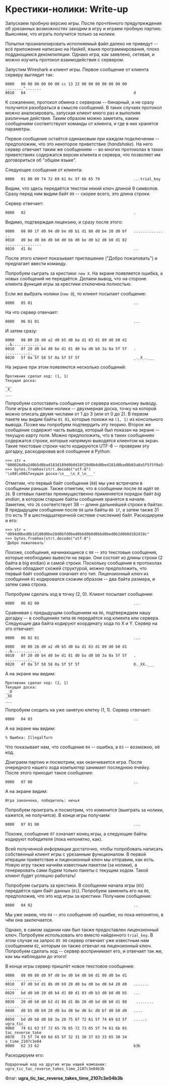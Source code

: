 # Крестики-нолики: Write-up

Запускаем пробную версию игры. После прочтённого предупреждения об урезанных возможностях заходим в игру и играем пробную партию. Выясняем, что играть получится только за нолики.

Попытки проанализировать исполняемый файл далеко не приведут -- всё приложение написано на Haskell, языке программирования, плохо поддающимся декомпиляции. Однако игра, как заявлено, сетевая, и можно изучить протокол взаимодействия с сервером.

Запустим Wireshark и клиент игры. Первое сообщение от клиента серверу выглядит так:

```
0000   00 00 00 00 00 00 cc 13 22 00 00 00 00 00 00 00   ........".......
0010   64                                                d
```

К сожалению, протокол обмена с сервером -- бинарный, и не сразу получится разобраться в смысле сообщений. В таких случаях протокол можно анализировать, запуская клиент много раз и выполняя различные действия. Таким образом можно заметить, каким сообщениям соответствуют команды от клиента, и где в них хранятся параметры.

Первое сообщение остаётся одинаковым при каждом подключении -- предположим, что это некоторое приветствие (_handshake_). На него сервер отвечает таким же сообщениям -- во многих протоколах в таких приветствиях содержатся версии клиента и сервера, что позволяет им договориться об "общем языке".

Следующее сообщение от клиента:

```
0000   01 00 09 74 72 69 61 6c 5f 6b 65 79               ...trial_key
```

Видим, что здесь передаётся текстом некий ключ длиной 9 символов. Сразу перед ним видим байт `09` -- скорее всего, это длина строки.

Сервер отвечает:

```
0000   02                                                .
```

Видимо, подтверждая лицензию, и сразу после этого:

```
0000   08 00 1f d0 94 d0 be d0 b1 d1 80 d0 be 20 d0 bf   ............. ..
0010   d0 be d0 b6 d0 b0 d0 bb d0 be d0 b2 d0 b0 d1 82   ................
0020   d1 8c                                             ..
```

После этого клиент показывает приглашение ("Добро пожаловать") и предлагает ввести команду.

Попробуем сыграть за крестики: `new X`. На экране появляется ошибка, а новых сообщений не передаётся. Делаем вывод, что на стороне клиента функция игры за крестики отключена полностью.

Если же выбрать нолики (`new O`), то клиент посылает сообщение:

```
0000   05 01                                             ..
```

На что сервер отвечает:

```
0000   06 01 01                                          ...
```

И затем сразу:

```
0000   08 00 26 d0 a2 d0 b5 d0 ba d1 83 d1 89 d0 b0 d1   ..&.............
0010   8f 20 d0 b4 d0 be d1 81 d0 ba d0 b0 3a 0a 5f 5f   . ..........:.__
0020   5f 0a 5f 58 5f 0a 5f 5f 5f                        _._X_.___
```

На экране при этом появляются несколько сообщений:

```
Противник сделал ход: (1, 1)
Текущая доска:
___
_X_
___
```

Попробуем сопоставить сообщения от сервера консольному выводу. Поле игры в крестики-нолики -- двухмерная доска, точку на которой можно описать двумя числами от 1 до 3 (или от 0 до 2). В первом пакете мы видим байты `01 01`, которые похожи на `(1, 1)` из консольного вывода. Позже мы попробуем подтвердить эту теорию. Второе же сообщение содержит часть вывода, который был показан на экране -- текущую карту поля. Можно предположить, что в таких сообщениях содержатся строки, которые напрямую выводятся клиентом на экран. Такие текстовые строки часто кодируются UTF-8 -- проверим эту догадку, раскодировав всё сообщение в Python:

```
>>> str = "080026d0a2d0b5d0bad183d189d0b0d18f20d0b4d0bed181d0bad0b03a0a5f5f5f0a5f585f0a5f5f5f"
>>> bytes.fromhex(str).decode("utf-8")
'\x08\x00&Текущая доска:\n___\n_X_\n___'
```

Отметим, что первый байт сообщения (`08`) мы уже встречали в сообщении раньше. Также отметим, что в сообщении после `08` идёт `00 26`. В сетевых пакетах преимущественно применяется порядок байт _big endian_, в котором старшие байты сообщения хранятся в начале. Заметим, что `26` соответствует 38 -- длине дальнейшей строки в байтах. В предыдущем сообщении после `08` шли байты `00 1f`, а затем также 31 (то есть 1f в шестнадцатеричной системе счисления) байт. Раскодируем и его:

```
>>> str = "d094d0bed0b1d180d0be20d0bfd0bed0b6d0b0d0bbd0bed0b2d0b0d182d18c"
>>> bytes.fromhex(str).decode("utf-8")
'Добро пожаловать'
```

Похоже, сообщения, начинающиеся с `08` -- это текстовые сообщения, которые необходимо вывести на экран. Они состоят из длины строки (2 байта в big endian) и самой строки. Поскольку сообщения в протоколах обычно обладают схожей структурой, можно предположить, что первый байт сообщения означает его тип. Лицензионный ключ из сообщения `01` кодировался схожим образом -- два байта размера, и затем сама строка.

Попробуем сделать ход в точку (2, 0). Клиент посылает сообщение:

```
0000   06 02 00                                          ...
```

Сравнивая с предыдущим сообщением на `06`, подтверждаем нашу догадку -- в сообщениях типа `06` передаётся ход клиента или сервера. Следующие два байта кодируют координату хода по X и Y. Сервер на это отвечает:

```
0000   06 02 01                                          ...

0000   08 00 26 d0 a2 d0 b5 d0 ba d1 83 d1 89 d0 b0 d1   ..&.............
0010   8f 20 d0 b4 d0 be d1 81 d0 ba d0 b0 3a 0a 5f 5f   . ..........:.__
0020   4f 0a 5f 58 58 0a 5f 5f 5f                        O._XX.___
```

А на экране мы видим:

```
Противник сделал ход: (2, 1)
Текущая доска:
__O
_XX
___
```

Попробуем сходить на уже занятую клетку (1, 1). Сервер отвечает:

```
0000   04 03                                             ..
```

А на экране мы видим:

```
% Ошибка: IllegalTurn
```

Что показывает нам, что сообщение `04` -- ошибка, а `03` -- возможно, её код.

Доиграем партию и посмотрим, как оканчивается игра. После очередного нашего хода компьютер занимает последнюю ячейку. После этого приходит такое сообщение:

```
0000   07 00                                             ..
```

А на экране видим:

```
Игра закончена, победитель: ничья
```

Попробуем проиграть и посмотрим, что изменится (выиграть за нолики, кажется, не получится). В конце игры получаем:

```
0000   07 01 00                                          ...
```

Похоже, сообщение `07` означает конец игры, а следующие байты кодируют победителя (пока непонятно, как).

Всей полученной информации достаточно, чтобы попробовать написать собственный клиент игры с урезанным функционалом. В первой итерации приветствие и лицензионный ключ мы отправим, как есть. Новую игру также начнём известным пакетом (за нолики), а генерировать сами будем только пакеты с текущим ходом. Такой клиент будет успешно работать!

Попробуем сыграть за крестики. В сообщении начала игры (`05`) передаётся один байт данных (`01`). Попробуем заменить его на `00`, предположив, что это код игры за крестики. Получаем сообщение:

```
0000   04 02                                             ..
```

Мы уже знаем, что `04` -- это сообщение об ошибке, но пока непонятно, в чём она заключается.

Однако, в самом задании нам был также предоставлен лицензионный ключ. Попробуем использовать его вместо найденного `trial_key`. В этом случае на запрос `05 00` сервер отвечает уже известным нам сообщением `02`, которым он также отвечал на лицензионный ключ. Попробуем сделать ход -- сервер воспринимает его, и отвечает так же, как мы наблюдали до этого!

В конце игры сервер пришлёт новое текстовое сообщение:

```
0000   08 00 80 d0 9f d0 be d0 b4 d0 b0 d1 80 d0 be d1   ................
0010   87 d0 bd d1 8b d0 b9 20 d0 ba d0 be d0 b4 20 d0   ....... ...... .
0020   bd d0 b0 20 d0 b4 d1 80 d1 83 d0 b3 d0 b8 d0 b5   ... ............
0030   20 d0 b8 d0 b3 d1 80 d1 8b 20 d0 bd d0 b0 d1 88    ........ ......
0040   d0 b5 d0 b9 20 d0 ba d0 be d0 bc d0 bf d0 b0 d0   .... ...........
0050   bd d0 b8 d0 b8 3a 20 75 67 72 61 5f 74 69 63 5f   .....: ugra_tic_
0060   74 61 63 5f 72 65 76 65 72 73 65 5f 74 61 6b 65   tac_reverse_take
0070   73 5f 74 69 6d 65 5f 32 31 30 37 63 33 65 30 34   s_time_2107c3e04
0080   62 33 62                                          b3b
```

Раскодируем его:

```
Подарочный код на другие игры нашей компании: ugra_tic_tac_reverse_takes_time_2107c3e04b3b
```

Флаг: **ugra_tic_tac_reverse_takes_time_2107c3e04b3b**

